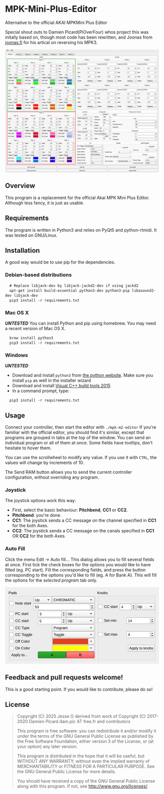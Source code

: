 MPK-Mini-Plus-Editor
=============
Alternative to the official AKAI MPKMini Plus Editor

Special shout outs to Damien Picard(PiOverFour) whos project this was initally based on, though most code has been rewritten, and Joonas from [joonas.fi](https://joonas.fi) for his artical on reversing his MPK3.

![Edit or window](docs/editor_screenshot.png?raw=true "The editor")

## Overview
This program is a replacement for the official Akai MPK Mini Plus Editor. Although less fancy, it is just as usable.

## Requirements
The program is written in Python3 and relies on PyQt5 and python-rtmidi. It was tested on GNU/Linux.

## Installation
A good way would be to use pip for the dependencies.
### Debian-based distributions
```
  # Replace libjack-dev by libjack-jackd2-dev if using jackd2
  apt-get install build-essential python3-dev python3-pip libasound2-dev libjack-dev
  pip3 install -r requirements.txt
```

### Mac OS X
***UNTESTED***
You can install Python and pip using homebrew. You may need a recent version of Mac OS X.
```
  brew install python3
  pip3 install -r requirements.txt
```

### Windows
***UNTESTED***
* Download and install `python3` from [the python website](https://www.python.org/downloads/windows/). Make sure you install `pip` as well in the installer wizard
* Download and install [Visual C++ build tools 2015](http://landinghub.visualstudio.com/visual-cpp-build-tools)
* In a command prompt, type:
```
  pip3 install -r requirements.txt
```

## Usage
Connect your controller, then start the editor with ```./mpk-m2-editor```
If you're familiar with the official editor, you should find it's similar, except that programs are grouped in tabs at the top of the window. You can send an individual program or all of them at once. Some fields have tooltips, don't hesitate to hover them.

You can use the scrollwheel to modify any value. If you use it with `CTRL`, the values will change by increments of 10.

The Send RAM button allows you to send the current controller configuration, without overriding any program.

### Joystick
The joystick options work this way:
* First, select the basic behaviour: **Pitchbend**, **CC1** or **CC2**.
* **Pitchbend**: you're done.
* **CC1**: The joystick sends a CC message on the channel specified in **CC1** for the both Axes.
* **CC2**: The joystick sends a CC message on the canals specified in **CC1** OR **CC2** for the both Axes.

### Auto Fill
Click the menu Edit -> Auto fill... This dialog allows you to fill several fields at once. First tick the check boxes for the options you would like to have filled (eg. PC start). Fill the corresponding fields, and press the button corresponding to the options you'd like to fill (eg. A for Bank A). This will fill the options for the *selected program* tab only.

![Auto fill window](docs/autofill_screenshot.png?raw=true "The auto fill window")

## Feedback and pull requests welcome!
This is a good starting point. If you would like to contribute, please do so!

## License

> Copyright (C) 2025 Jesse G derived from work of
> Copyright (C) 2017-2020 Damien Picard dam.pic AT free.fr and
> contributors
>
> This program is free software: you can redistribute it and/or modify
> it under the terms of the GNU General Public License as published by
> the Free Software Foundation, either version 3 of the License, or
> (at your option) any later version.
>
> This program is distributed in the hope that it will be useful,
> but WITHOUT ANY WARRANTY; without even the implied warranty of
> MERCHANTABILITY or FITNESS FOR A PARTICULAR PURPOSE. See the
> GNU General Public License for more details.
>
> You should have received a copy of the GNU General Public License
> along with this program. If not, see <http://www.gnu.org/licenses/>.
